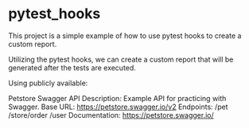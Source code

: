 # pytest_hooks

This project is a simple example of how to use pytest hooks to create a custom report.

Utilizing the pytest hooks, we can create a custom report that will be generated after the tests are executed.

Using publicly available:

Petstore Swagger API
Description: Example API for practicing with Swagger.
Base URL: https://petstore.swagger.io/v2
Endpoints:
/pet
/store/order
/user
Documentation: https://petstore.swagger.io/